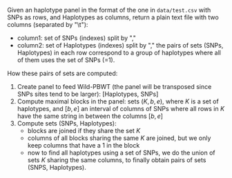 Given an haplotype panel in the format of the one in `data/test.csv` with SNPs as rows, and Haplotypes as columns,
return a plain text file with two columns (separated by "\t"):
- column1: set of SNPs (indexes) split by ","
- column2: set of Haplotypes (indexes) split by ","
the pairs of sets (SNPs, Haplotypes) in each row correspond to a group of haplotypes where all of them uses the set of SNPs (=1).


How these pairs of sets are computed:

1. Create panel to feed Wild-PBWT (the panel will be transposed since SNPs sites tend to be larger): [Haplotypes, SNPs]
2. Compute maximal blocks in the panel: sets $(K,b,e)$, where $K$ is a set of haplotypes, and $[b,e]$ an interval of columns of SNPs where all rows in $K$ have the same string in between the columns $[b,e]$
3. Compute sets (SNPs, Haplotypes): 
    - blocks are joined if they share the set $K$
    - columns of all blocks sharing the same $K$ are joined, but we only keep columns that have a 1 in the block
    - now to find all haplotypes using a set of SNPs, we do the union of sets $K$ sharing the same columns, to finally obtain pairs of sets (SNPS, Haplotypes).